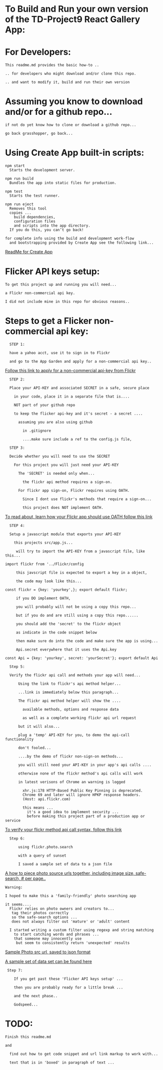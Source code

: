 # To Build and Run your own version of the TD-Project9 React Gallery App:

# For Developers:

    This readme.md provides the basic how-to ..

    .. for developers who might download and/or clone this repo.

    .. and want to modify it, build and run their own version

# Assuming you know to download and/or for a github repo...

    if not do yet know how to clone or download a github repo...

    go back grasshopper, go back...

# Using Create App built-in scripts:

    npm start
      Starts the development server.

    npm run build
      Bundles the app into static files for production.

    npm test
      Starts the test runner.

    npm run eject
      Removes this tool
      copies ...
        build dependencies,
        configuration files
        and scripts into the app directory.
      If you do this, you can’t go back!

    for complete info using the build and development work-flow
      and bootstrapping provided by Create App see the following link...

[ReadMe for Create App](./CreateReactApp-README.md)

# Flicker API keys setup:

    To get this project up and running you will need...

    a Flickr non-commercial api key.

    I did not include mine in this repo for obvious reasons..

# Steps to get a Flicker non-commercial api key:

      STEP 1:

      have a yahoo acct, use it to sign in to Flickr

      and go to the App Garden and apply for a non-commercial api key..

[Follow this link to apply for a non-commercial api-key from Flickr](https://www.flickr.com/services/apps/create/apply/)

      STEP 2:

      Place your API-KEY and associated SECRET in a safe, secure place

        in your code, place it in a separate file that is....

        NOT part of your github repo

        to keep the flicker api-key and it's secret - a secret ....

          assuming you are also using github

            in .gitignore

            ....make sure include a ref to the config.js file,

      STEP 3:

      Decide whether you will need to use the SECRET

        For this project you will just need your API-KEY

          The 'SECRET' is needed only when...

            the flickr api method requires a sign-on.

          For flickr app sign-on, Flickr requires using OATH.

            Since I dont use flickr's methods that require a sign-on...

            this project does NOT implement OATH.

[To read about, learn how your Flickr app should use OATH follow this link](https://www.flickr.com/services/api/auth.oauth.html)

      STEP 4:

      Setup a javascript module that exports your API-KEY

        this projects src/app.js...

         will try to import the API-KEY from a javascript file, like this...

`import flickr from '../Flickr/config`

         this javscript file is expected to export a key in a object,

         the code may look like this...

 `const flickr = {key: 'yourkey',};
  export default flickr;
 `

         if you DO implement OATH,

         you will probably will not be using a copy this repo...

         but if you do and are still using a copy this repo......

         you should add the 'secret' to the flickr object

         as indicate in the code snippet below

         then make sure do into the code and make sure the app is using...

         Api.secret everywhere that it uses the Api.key

 `const Api = {key: 'yourkey', secret: 'yourSecret'};
  export default Api
 `

      Step 5:

      Verify the flickr api call and methods your app will need...

          Using the link to flickr's api method helper...

          ...link is immediately below this paragraph...

          The flickr api method helper will show the ....

            available methods, options and response data

            as well as a complete working flickr api url request

          but it will also...

          plug a 'temp' API-KEY for you, to demo the api-call functionality

          don't fooled...

          ....by the demo of flickr non-sign-on methods...

          you will still need your API-KEY in your app's api calls ....

          otherwise none of the flickr method's api calls will work

          in latest verisons of Chrome an warning is logged

            xhr.js:178 HTTP-Based Public Key Pinning is deprecated.
            Chrome 69 and later will ignore HPKP response headers.
            (Host: api.flickr.com)

            this means ...
              it's a good idea to implement security ...
              before making this project part of a production app or service


[To verify your flickr method api call syntax, follow this link](https://www.flickr.com/services/api/explore/flickr.photos.search)

      Step 6:

          using flickr.photo.search

          with a query of sunset

          I saved a sample set of data to a json file


[A how to piece photo source urls together, including image size, safe-search, # per page..](https://www.flickr.com/services/api/misc.urls.html)

    Warning:

    I hoped to make this a 'family-friendly' photo searching app

    it seems....
      Flickr relies on photo owners and creators to...
       tag their photos correctly
       so the safe-search options ...
       does not always filter out 'mature' or 'adult' content

      I started writing a custom filter using regexp and string matching
        to start catching words and phrases ...
        that someone may innocently use
         but seem to consistently return 'unexpected' results

[Sample Photo src url, saved to json format](./src/Flickr/howTo.json)

[A sample set of data set can be found here ](./src/Flickr/sample.json)

     Step 7:

        If you get past these 'Flicker API keys setup' ...

        then you are probably ready for a little break ...

        and the next phase..

        Godspeed...

# TODO:

    Finish this readme.md

    and

      find out how to get code snippet and url link markup to work with...

      text that is in 'boxed' in paragraph of text ...
